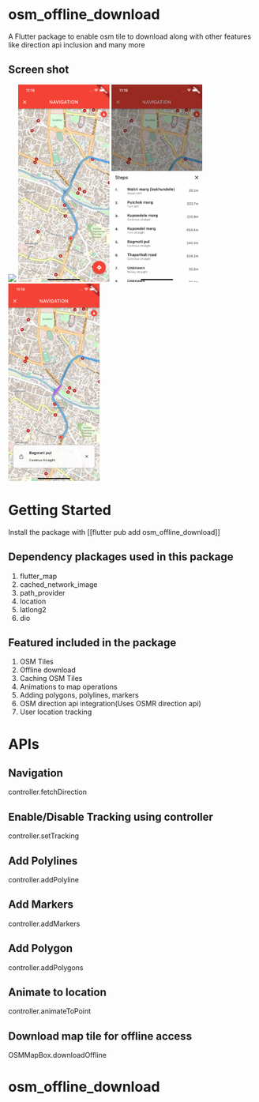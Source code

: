 # osm_offline_download

A Flutter package to enable osm tile to download along with other features like direction api inclusion and many more

## Screen shot
<img src="map_ss.png" height="400"/>
<img src="navigation1_ss.png" height="400"/>
<img src="navigation2_ss.png" height="400"/>
<img src="navigation3_ss.png" height="400"/>


# Getting Started

Install the package with [[flutter pub add osm_offline_download]]

## Dependency plackages used in this package
1. flutter_map
2. cached_network_image
3. path_provider
4. location
5. latlong2
6. dio


## Featured included in the package
1. OSM Tiles
2. Offline download
3. Caching OSM Tiles
4. Animations to map operations
5. Adding polygons, polylines, markers
6. OSM direction api integration(Uses OSMR direction api)
7. User location tracking


# APIs

## Navigation
controller.fetchDirection

## Enable/Disable Tracking using controller
controller.setTracking

## Add Polylines
controller.addPolyline

## Add Markers
controller.addMarkers

## Add Polygon
controller.addPolygons

## Animate to location
controller.animateToPoint

## Download map tile for offline access
OSMMapBox.downloadOffline





# osm_offline_download
